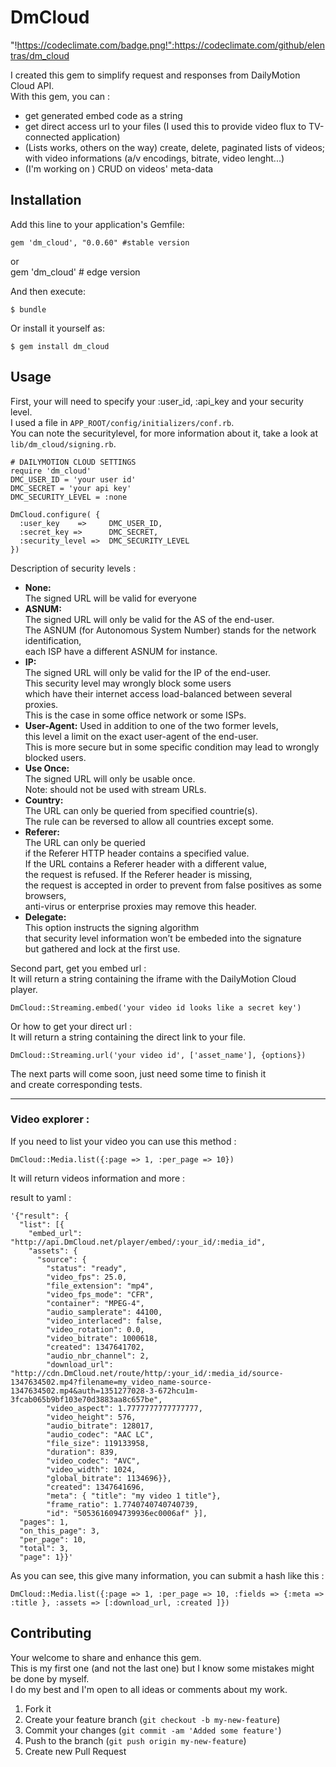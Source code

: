 # DmCloud

"!https://codeclimate.com/badge.png!":https://codeclimate.com/github/elentras/dm_cloud

I created this gem to simplify request and responses from DailyMotion Cloud API.  
With this gem, you can :  
- get generated embed code as a string  
- get direct access url to your files (I used this to provide video flux to TV-connected application)  
- (Lists works, others on the way) create, delete, paginated lists of videos; with video informations (a/v encodings, bitrate, video lenght...)  
- (I'm working on ) CRUD on videos' meta-data  

## Installation

Add this line to your application's Gemfile:

    gem 'dm_cloud', "0.0.60" #stable version
or  
 	gem 'dm_cloud' # edge version
  
And then execute:

    $ bundle

Or install it yourself as:

    $ gem install dm_cloud

## Usage

First, your will need to specify your :user_id, :api_key and your security level.  
I used a file in `APP_ROOT/config/initializers/conf.rb`.  
You can note the securitylevel, for more information about it, take a look at `lib/dm_cloud/signing.rb`.  

    # DAILYMOTION CLOUD SETTINGS
    require 'dm_cloud'
    DMC_USER_ID = 'your user id'
    DMC_SECRET = 'your api key'
    DMC_SECURITY_LEVEL = :none
    
    DmCloud.configure( { 
      :user_key    =>     DMC_USER_ID,
      :secret_key =>      DMC_SECRET,
      :security_level =>  DMC_SECURITY_LEVEL
    })

Description of security levels :  

  *  **None:**  
      The signed URL will be valid for everyone  
  *  **ASNUM:**  
      The signed URL will only be valid for the AS of the end-user.  
      The ASNUM (for Autonomous System Number) stands for the network identification,  
      each ISP have a different ASNUM for instance.  
  *  **IP:**  
      The signed URL will only be valid for the IP of the end-user.  
      This security level may wrongly block some users  
      which have their internet access load-balanced between several proxies.  
      This is the case in some office network or some ISPs.  
  * **User-Agent:** 
      Used in addition to one of the two former levels,   
      this level a limit on the exact user-agent of the end-user.  
      This is more secure but in some specific condition may lead to wrongly blocked users.  
  * **Use Once:**  
      The signed URL will only be usable once.  
      Note: should not be used with stream URLs.  
  * **Country:**  
      The URL can only be queried from specified countrie(s).  
      The rule can be reversed to allow all countries except some.  
  * **Referer:**  
      The URL can only be queried   
      if the Referer HTTP header contains a specified value.  
      If the URL contains a Referer header with a different value,  
      the request is refused. If the Referer header is missing,  
      the request is accepted in order to prevent from false positives as some browsers,  
      anti-virus or enterprise proxies may remove this header.  
  * **Delegate:**  
      This option instructs the signing algorithm   
      that security level information won’t be embeded into the signature  
      but gathered and lock at the first use.  
  

Second part, get you embed url :  
It will return a string containing the iframe with the DailyMotion Cloud player.  

    DmCloud::Streaming.embed('your video id looks like a secret key')

Or how to get your direct url :  
It will return a string containing the direct link to your file.  

    DmCloud::Streaming.url('your video id', ['asset_name'], {options})

The next parts will come soon, just need some time to finish it  
and create corresponding tests.  

---
### Video explorer :  

If you need to list your video you can use this method :  

    DmCloud::Media.list({:page => 1, :per_page => 10})
It will return videos information and more :  

result to yaml :  
    
    '{"result": {  
      "list": [{  
        "embed_url": "http://api.DmCloud.net/player/embed/:your_id/:media_id",  
        "assets": {  
          "source": {  
            "status": "ready",  
            "video_fps": 25.0,  
            "file_extension": "mp4",  
            "video_fps_mode": "CFR",  
            "container": "MPEG-4",  
            "audio_samplerate": 44100,  
            "video_interlaced": false,
            "video_rotation": 0.0,  
            "video_bitrate": 1000618,  
            "created": 1347641702,  
            "audio_nbr_channel": 2,  
            "download_url": "http://cdn.DmCloud.net/route/http/:your_id/:media_id/source-1347634502.mp4?filename=my_video_name-source-1347634502.mp4&auth=1351277028-3-672hcu1m-3fcab065b9bf103e70d3883aa8c657be",  
            "video_aspect": 1.7777777777777777,  
            "video_height": 576,  
            "audio_bitrate": 128017,  
            "audio_codec": "AAC LC",  
            "file_size": 119133958,  
            "duration": 839,  
            "video_codec": "AVC",  
            "video_width": 1024,  
            "global_bitrate": 1134696}},  
            "created": 1347641696,  
            "meta": { "title": "my video 1 title"},  
            "frame_ratio": 1.7740740740740739,  
            "id": "5053616094739936ec0006af" }],  
      "pages": 1,
      "on_this_page": 3,
      "per_page": 10,
      "total": 3, 
      "page": 1}}'

As you can see, this give many information, you can submit a hash like this :  

    DmCloud::Media.list({:page => 1, :per_page => 10, :fields => {:meta => :title }, :assets => [:download_url, :created ]})



## Contributing

Your welcome to share and enhance this gem.  
This is my first one (and not the last one) but I know some mistakes might be done by myself.  
I do my best and I'm open to all ideas or comments about my work.  

1. Fork it
2. Create your feature branch (`git checkout -b my-new-feature`)
3. Commit your changes (`git commit -am 'Added some feature'`)
4. Push to the branch (`git push origin my-new-feature`)
5. Create new Pull Request
